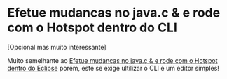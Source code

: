 # Efetue mudancas no java.c & e rode com o Hotspot dentro do CLI
[Opcional mas muito interessante]

Muito semelhante ao [Efetue mudancas no java.c & e rode com o Hotspot dentro do Eclipse](advanced-steps/change_javac_&_run_hotspot_from_within_eclipse.md) porém, este se exige ultilizar o CLI e um editor simples!